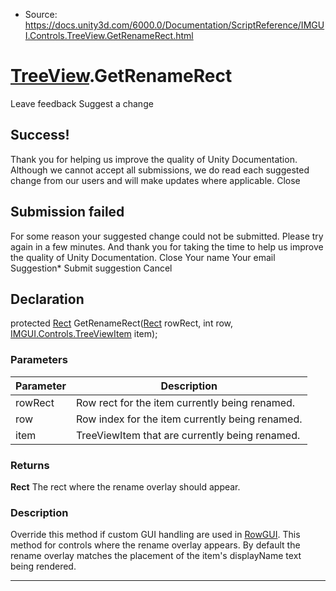 * Source: https://docs.unity3d.com/6000.0/Documentation/ScriptReference/IMGUI.Controls.TreeView.GetRenameRect.html

#  [TreeView](https://docs.unity3d.com/6000.0/Documentation/ScriptReference/IMGUI.Controls.TreeView.html).GetRenameRect
Leave feedback
Suggest a change
## Success!
Thank you for helping us improve the quality of Unity Documentation. Although we cannot accept all submissions, we do read each suggested change from our users and will make updates where applicable.
Close
## Submission failed
For some reason your suggested change could not be submitted. Please <a>try again</a> in a few minutes. And thank you for taking the time to help us improve the quality of Unity Documentation.
Close
Your name Your email Suggestion* Submit suggestion
Cancel
## Declaration
protected [Rect](https://docs.unity3d.com/6000.0/Documentation/ScriptReference/Rect.html) GetRenameRect([Rect](https://docs.unity3d.com/6000.0/Documentation/ScriptReference/Rect.html) rowRect, int row, [IMGUI.Controls.TreeViewItem](https://docs.unity3d.com/6000.0/Documentation/ScriptReference/IMGUI.Controls.TreeViewItem.html) item); 
### Parameters
Parameter | Description  
---|---  
rowRect | Row rect for the item currently being renamed.  
row | Row index for the item currently being renamed.  
item | TreeViewItem that are currently being renamed.  
### Returns
**Rect** The rect where the rename overlay should appear. 
### Description
Override this method if custom GUI handling are used in [RowGUI](https://docs.unity3d.com/6000.0/Documentation/ScriptReference/IMGUI.Controls.TreeView.RowGUI.html). This method for controls where the rename overlay appears.
By default the rename overlay matches the placement of the item's displayName text being rendered.
* * *
